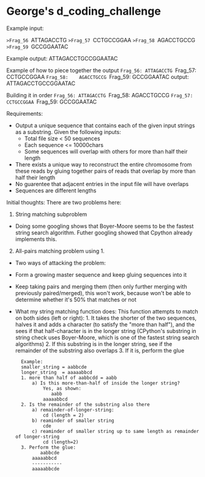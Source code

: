 # George's d_coding_challenge

Example input:

`>Frag_56
`ATTAGACCTG
`>Frag_57
`CCTGCCGGAA
`>Frag_58
`AGACCTGCCG
`>Frag_59
`GCCGGAATAC

Example output:
ATTAGACCTGCCGGAATAC

Example of how to piece together the output
`Frag_56: ATTAGACCTG
`Frag_57:       CCTGCCGGAA
`Frag_58:    AGACCTGCCG
`Frag_59:          GCCGGAATAC
output:  ATTAGACCTGCCGGAATAC

Building it in order
`Frag_56: ATTAGACCTG
`Frag_58:    AGACCTGCCG
`Frag_57:       CCTGCCGGAA
`Frag_59:          GCCGGAATAC


Requirements:
* Output a unique sequence that contains each of the given input strings as a substring. Given the following inputs:
  * Total file size < 50 sequences
  * Each sequence <= 10000chars
  * Some sequences will overlap with others for more than half their length
* There exists a unique way to reconstruct the entire chromosome from these reads by gluing together pairs of reads that overlap by more than half their length
* No guarentee that adjacent entries in the input file will have overlaps
* Sequences are different lengths


Initial thoughts:
There are two problems here:
1. String matching subproblem
* Doing some googling shows that Boyer-Moore seems to be the fastest string search algorithm. Futher googling showed that Cpython already implements this.
2. All-pairs matching problem using 1.
* Two ways of attacking the problem:
 * Form a growing master sequence and keep gluing sequences into it
 * Keep taking pairs and merging them (then only further merging with previously paired/merged), this won't work, because won't be able to determine whether it's 50% that matches or not


* What my string matching function does:
    This function attempts to match on both sides (left or right):
        1. It takes the shorter of the two sequences, halves it and adds a character (to satisfy the "more than half"), and the sees if that half-character is in the longer string (CPython's substring in string check uses Boyer-Moore, which is one of the fastest string search algorithms)
        2. If this substring is in the longer string, see if the remainder of the substring also overlaps
        3. If it is, perform the glue
        
        Example:
        smaller_string = aabbcde
        longer_string  = aaaaabbcd
        1. more than half of aabbcdd = aabb
            a) Is this more-than-half of inside the longer string?
                Yes, as shown:
                   aabb
                aaaaabbcd
        2. Is the remainder of the substring also there
            a) remainder-of-longer-string: 
                cd (length = 2)
            b) reaminder of smaller string 
                cde
            c) reaminder of smaller string up to same length as remainder of longer-string
                cd (length=2)
        3. Perform the glue:
               aabbcde
            aaaaabbcd
            -----------
            aaaaabbcde

